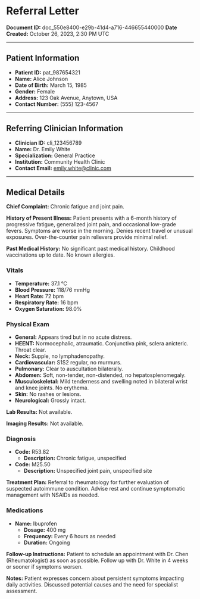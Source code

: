 # Referral Letter

**Document ID:** doc_550e8400-e29b-41d4-a716-446655440000
**Date Created:** October 26, 2023, 2:30 PM UTC

---

## Patient Information

*   **Patient ID:** pat_987654321
*   **Name:** Alice Johnson
*   **Date of Birth:** March 15, 1985
*   **Gender:** Female
*   **Address:** 123 Oak Avenue, Anytown, USA
*   **Contact Number:** (555) 123-4567

---

## Referring Clinician Information

*   **Clinician ID:** cli_123456789
*   **Name:** Dr. Emily White
*   **Specialization:** General Practice
*   **Institution:** Community Health Clinic
*   **Contact Email:** emily.white@clinic.com

---

## Medical Details

**Chief Complaint:** Chronic fatigue and joint pain.

**History of Present Illness:** Patient presents with a 6-month history of progressive fatigue, generalized joint pain, and occasional low-grade fevers. Symptoms are worse in the morning. Denies recent travel or unusual exposures. Over-the-counter pain relievers provide minimal relief.

**Past Medical History:** No significant past medical history. Childhood vaccinations up to date. No known allergies.

### Vitals

*   **Temperature:** 37.1 °C
*   **Blood Pressure:** 118/76 mmHg
*   **Heart Rate:** 72 bpm
*   **Respiratory Rate:** 16 bpm
*   **Oxygen Saturation:** 98.0%

### Physical Exam

*   **General:** Appears tired but in no acute distress.
*   **HEENT:** Normocephalic, atraumatic. Conjunctiva pink, sclera anicteric. Throat clear.
*   **Neck:** Supple, no lymphadenopathy.
*   **Cardiovascular:** S1S2 regular, no murmurs.
*   **Pulmonary:** Clear to auscultation bilaterally.
*   **Abdomen:** Soft, non-tender, non-distended, no hepatosplenomegaly.
*   **Musculoskeletal:** Mild tenderness and swelling noted in bilateral wrist and knee joints. No erythema.
*   **Skin:** No rashes or lesions.
*   **Neurological:** Grossly intact.

**Lab Results:** Not available.

**Imaging Results:** Not available.

### Diagnosis

*   **Code:** R53.82
    *   **Description:** Chronic fatigue, unspecified
*   **Code:** M25.50
    *   **Description:** Unspecified joint pain, unspecified site

**Treatment Plan:** Referral to rheumatology for further evaluation of suspected autoimmune condition. Advise rest and continue symptomatic management with NSAIDs as needed.

### Medications

*   **Name:** Ibuprofen
    *   **Dosage:** 400 mg
    *   **Frequency:** Every 6 hours as needed
    *   **Duration:** Ongoing

**Follow-up Instructions:** Patient to schedule an appointment with Dr. Chen (Rheumatologist) as soon as possible. Follow up with Dr. White in 4 weeks or sooner if symptoms worsen.

**Notes:** Patient expresses concern about persistent symptoms impacting daily activities. Discussed potential causes and the need for specialist assessment.